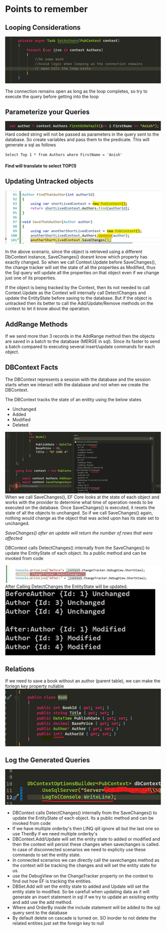 ﻿<h1>Points to remember</h1>

## Looping Considerations
<img src='./images/loop.jpg'/>
<p>The connection remains open as long as the loop completes, so try to execute the query before getting into the loop</p>

## Parameterize your Queries
<img src='./images/parameters.jpg' />
 Hard coded string will not be passed as parameters in the query sent to the database. So create variables and pass them
to the predicate.
This will generate a sql as follows

`Select Top 1 * from Authors where FirstName = 'Anish' `
#### Find will translate to select TOP(1)

## Updating Untracked objects
<img src='./images/untracked.jpg' />
<p> In the above scenario, since the object is retrieved using a different DbContext instance, SaveChanges() doesnt know which property has exactly changed. So when we call Context.Update before SaveChanges(), the change tracker will set the state of all the properties as Modified, thus the Sql query will update all the properties on that object even if we change just one of its properties.  </p>
<p>
 If the object is being tracked by the Context, then its not needed to call Context.Update as the Context will internally call DetectChanges and update the EntityState before saving to the database. But if the object is untracked then its better to call the Add/Update/Remove methods on the context to let it know about the operation.
</p>

## AddRange Methods 
<p>If we send more than 3 records in the AddRange method then the objects are saved in a batch to the database (MERGE in sql). Since its faster to send a batch compared to executing several insert/update commands for each object.  </p>

## DBContext Facts
<p>The DBContext represents a session with the database and the session starts when we interact with the database and not when we create the DBContext.</p>
The DBContext tracks the state of an enitity using the below states
<ul>
 <li>Unchanged</li>
  <li>Added</li>
  <li>Modified</li>
  <li>Deleted</li>
</ul>
<img src='./images/change2.jpg' />
When we call SaveChanges(), EF Core looks at the state of each object and works with the provider to determine what time of operation needs to be executed on the database. Once SaveChanges() is executed, it resets the state of all the objects to unchanged. So if we call SaveChanges() again, nothing would change as the object that was acted upon has its state set to unchanged.

<i>SaveChanges() after an update will return the number of rows that were affected</i>
<p>DBContext calls DetectChanges() internally from the SaveChanges() to update the EntityState of each object. Its a public method and can be invoked from code</p>
<img src='./images/detect changes.jpg' />
After Calling DetectChanges the EntityState will be updated.
<img src='./images/detectchanges2.jpg' />

## Relations
If we need to save a book without an author (parent table), we can make the foriegn key property nullable
<img src='./images/nullable.jpg' />

## Log the Generated Queries
<img src='./images/log.jpg' />

<ul>
<li> DBContext calls DetectChanges() internally from the SaveChanges() to update the EntityState of each object. Its a public method and can be invoked from code </li>
<li> If we have multiple orderby's then LINQ qill ignore all but the last one so use ThenBy if we need multiple orderby's </li>
<li> DBContext.Add/Update will set the entity state to added or modified and then the context will persist these changes when
savechanges is called. In case of disconnected scenarios we need to explicity use these commands to set the entity state. </li>
<li>In connected scenarios we can directly call the savechanges method as the context will be tracking the changes and will
set the entity state for us.</li>
<li> use the DebugView on the ChangeTracker property on the context to find out how EF is tracking the entities.</li>
<li> DBSet.Add will set the entity state to added and Update will set the entity state to modified. So be carefull when updating data
as it will generate an insert statement in sql if we try to update an exisiting entity and add use the add method. </li>
<li> Where and OrderBy inside the include statement will be added to the sql query sent to the database</li>
<li> By default delete on cascade is turned on. SO inorder to not delete the related entities just set the foreign key to null</li>
</ul>
